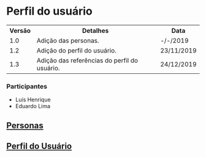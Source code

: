 # Perfil do usuário

<table class="versions">
	<tr>
		<th class="version_header">Versão</th>
		<th>Detalhes</th>
		<th>Data</th>
	</tr>
	<tr>
		<td>1.0</td>
		<td>Adição das personas.</td>
		<td>-/-/2019</td>
  </tr>
  <tr>
		<td>1.2</td>
		<td>Adição do perfil do usuário.</td>
		<td>23/11/2019</td>
	</tr>
	<tr>
		<td>1.3</td>
		<td>Adição das referências do perfil do usuário.</td>
		<td>24/12/2019</td>
	</tr>

</table> 

### Participantes
- Luís Henrique
- Eduardo Lima

## [Personas](./personas.md) 

## [Perfil do Usuário](./perfil_do_usuario.md)